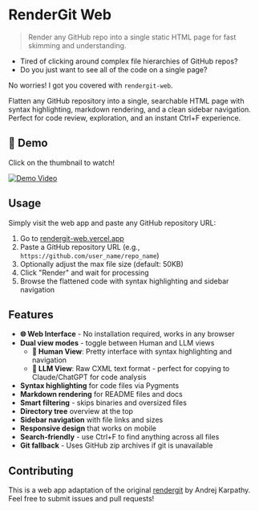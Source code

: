 # RenderGit Web

> Render any GitHub repo into a single static HTML page for fast skimming and understanding.

* Tired of clicking around complex file hierarchies of GitHub repos? 
* Do you just want to see all of the code on a single page? 

No worries! I got you covered with `rendergit-web`. 

Flatten any GitHub repository into a single, searchable HTML page with syntax highlighting, markdown rendering, and a clean sidebar navigation. Perfect for code review, exploration, and an instant Ctrl+F experience.

## 🎥 Demo

Click on the thumbnail to watch!

[![Demo Video](https://res.cloudinary.com/dqbj2zfme/image/upload/v1755786377/blogs/rendergit-web/thumbnail_rdlxlc.png)](https://res.cloudinary.com/dqbj2zfme/video/upload/v1755786405/blogs/rendergit-web/demo_mjsdmv.mp4)


## Usage

Simply visit the web app and paste any GitHub repository URL:
1. Go to [rendergit-web.vercel.app](https://rendergit-web.vercel.app)
2. Paste a GitHub repository URL (e.g., `https://github.com/user_name/repo_name`)
3. Optionally adjust the max file size (default: 50KB)
4. Click "Render" and wait for processing
5. Browse the flattened code with syntax highlighting and sidebar navigation


## Features

- **🌐 Web Interface** - No installation required, works in any browser
- **Dual view modes** - toggle between Human and LLM views
  - **👤 Human View**: Pretty interface with syntax highlighting and navigation
  - **🤖 LLM View**: Raw CXML text format - perfect for copying to Claude/ChatGPT for code analysis
- **Syntax highlighting** for code files via Pygments
- **Markdown rendering** for README files and docs
- **Smart filtering** - skips binaries and oversized files
- **Directory tree** overview at the top
- **Sidebar navigation** with file links and sizes
- **Responsive design** that works on mobile
- **Search-friendly** - use Ctrl+F to find anything across all files
- **Git fallback** - Uses GitHub zip archives if git is unavailable


## Contributing

This is a web app adaptation of the original [rendergit](https://github.com/karpathy/rendergit) by Andrej Karpathy. Feel free to submit issues and pull requests!

